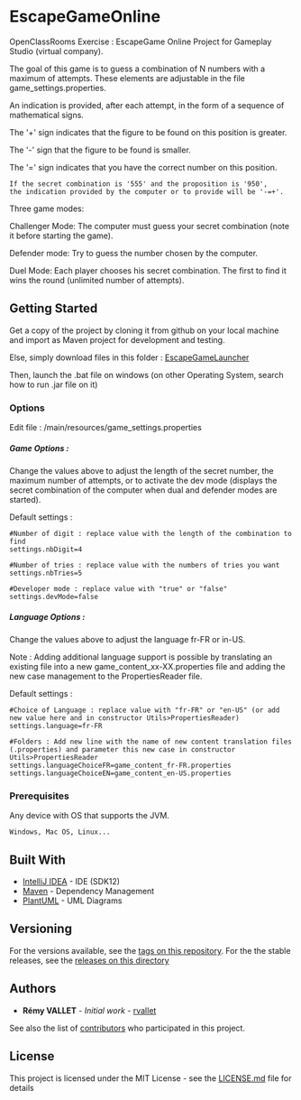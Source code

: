 # EscapeGameOnline
OpenClassRooms Exercise :
EscapeGame Online Project for Gameplay Studio (virtual company).

The goal of this game is to guess a combination of N numbers with a maximum of attempts. These elements are adjustable in the file game_settings.properties.

An indication is provided, after each attempt, in the form of a sequence of mathematical signs.

The '+' sign indicates that the figure to be found on this position is greater.

The '-' sign that the figure to be found is smaller.

The '=' sign indicates that you have the correct number on this position.

```
If the secret combination is '555' and the proposition is '950',
the indication provided by the computer or to provide will be '-=+'.
```
Three game modes:

Challenger Mode: The computer must guess your secret combination (note it before starting the game).

Defender mode: Try to guess the number chosen by the computer.

Duel Mode: Each player chooses his secret combination. The first to find it wins the round (unlimited number of attempts).

## Getting Started

Get a copy of the project by cloning it from github on your local machine and import as Maven project for development and testing.

Else, simply download files in this folder : [EscapeGameLauncher](https://github.com/rvallet/escapegameonline/tree/master/EscapeGameLauncher) 

Then, launch the .bat file on windows (on other Operating System, search how to run .jar file on it)

### Options 
Edit file : /main/resources/game_settings.properties

##### Game Options :
Change the values above to adjust the length of the secret number, the maximum number of attempts, or to activate the dev mode (displays the secret combination of the computer when dual and defender modes are started).

Default settings :
```
#Number of digit : replace value with the length of the combination to find
settings.nbDigit=4

#Number of tries : replace value with the numbers of tries you want
settings.nbTries=5

#Developer mode : replace value with "true" or "false"
settings.devMode=false
```
##### Language Options :
Change the values above to adjust the language fr-FR or in-US.

Note : Adding additional language support is possible by translating an existing file into a new game_content_xx-XX.properties file and adding the new case management to the PropertiesReader file.

Default settings :
```
#Choice of Language : replace value with "fr-FR" or "en-US" (or add new value here and in constructor Utils>PropertiesReader)
settings.language=fr-FR

#Folders : Add new line with the name of new content translation files (.properties) and parameter this new case in constructor Utils>PropertiesReader
settings.languageChoiceFR=game_content_fr-FR.properties
settings.languageChoiceEN=game_content_en-US.properties
```
### Prerequisites

Any device with OS that supports the JVM.
```
Windows, Mac OS, Linux...
```

## Built With

* [IntelliJ IDEA](https://www.jetbrains.com/idea/) - IDE (SDK12)
* [Maven](https://maven.apache.org/) - Dependency Management
* [PlantUML](http://plantuml.com/en/) - UML Diagrams

## Versioning

For the versions available, see the [tags on this repository](https://github.com/rvallet/escapegameonline/tags).
For the the stable releases, see the  [releases on this directory](https://github.com/rvallet/escapegameonline/releases)

## Authors

* **Rémy VALLET** - *Initial work* - [rvallet](https://github.com/rvallet)

See also the list of [contributors](https://github.com/rvallet/escapegameonline/contributors) who participated in this project.

## License

This project is licensed under the MIT License - see the [LICENSE.md](https://github.com/rvallet/escapegameonline/blob/master/LICENSE.md) file for details
